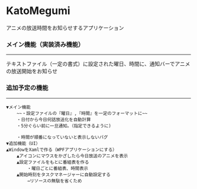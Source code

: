 # KatoMegumi
アニメの放送時間をお知らせするアプリケーション
### メイン機能（実装済み機能）
***
テキストファイル（一定の書式）に設定された曜日、時間に、通知バーでアニメの放送開始をお知らせ
### 追加予定の機能
***
	▼メイン機能
		~~・設定ファイルの『曜日』,『時間』を一定のフォーマットに~~
		・日付から今日何話放送化を自動計算
		・5分ぐらい前に一旦通知。（指定できるように)

		・時間が順番になっていないと表示しないバグ
	▼追加機能（UI）
    ▲WindowをXamlで作る（WPFアプリケーションにする）
		▲アイコンにマウスをかざしたら今日放送のアニメを表示
		▲設定ファイルをもとに番組表を作る
			・曜日ごとに番組表、時間表示
		▲開始時刻をタスクマネージャーに自動設定する
			→リソースの無駄を省くため
